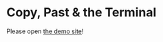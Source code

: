 Copy, Past & the Terminal
=========================

Please open [the demo site](https://nudin.github.io/copy-paste-and-the-terminal/copypaste.html)!


